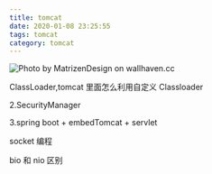 ```yaml
---
title: tomcat
date: 2020-01-08 23:25:55
tags: tomcat
category: tomcat
---
```


![Photo by MatrizenDesign on wallhaven.cc](/tomcat.png)


ClassLoader,tomcat 里面怎么利用自定义 Classloader

<!--more-->


2.SecurityManager

3.spring boot + embedTomcat + servlet

socket 编程

bio 和 nio 区别

